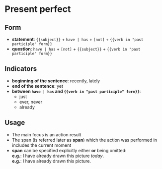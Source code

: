 # Present perfect

## Form

- **statement**: `{{subject}}` + `have | has` + `[not]` +
  `{{verb in "past participle" form}}`
- **question**: `have | has` + `[not]` + `{{subject}}` +
  `{{verb in "past participle" form}}`

## Indicators

- **beginning of the sentence**: recently, lately
- **end of the sentence**: yet
- **between `have | has` and `{{verb in "past participle" form}}`**:
  - just
  - ever, never
  - already

## Usage

- The main focus is an action result
- The span (is referred later as **span**) which the action was performed in
  includes the current moment
- **span** can be specified explicitly either **or** being omitted:  
  **e.g.**: I have already drawn this picture *today*.  
  **e.g.**: I have already drawn this picture.
